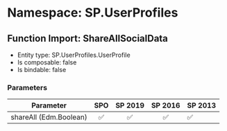 # Namespace: SP.UserProfiles

## Function Import: ShareAllSocialData

- Entity type: SP.UserProfiles.UserProfile
- Is composable: false
- Is bindable: false

### Parameters

Parameter | SPO | SP 2019 | SP 2016 | SP 2013
----------|:---:|:-------:|:-------:|:-------
shareAll (Edm.Boolean) | ✅ | ✅ | ✅ | ✅
